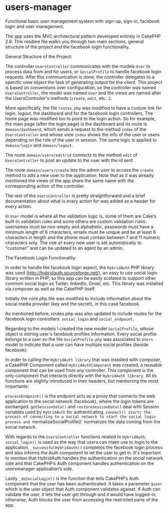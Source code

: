 # users-manager
Functional basic user management system with sign-up, sign-in, facebook login and user management.

The app uses the MVC architectural pattern developed entirely in CakePHP 2.8. This readme file walks you through two main sections, general structure of the project and the facebook login functionality.

General Structure of the Project:

The controller `UsersController` communicates with the models `User` to process data from and for users, or `SocialProfile` to handle facebook login requests. After this communication is done, the controller delegates to a specific view object the task of generating output for the client. This project is based on conventions over configuration, so the controller was named `UsersController`, the model was named `User` and the views are named after the UsersController's methods (`create`, `edit`, etc...).

More specifically, the file `routes.php` was modified to have a custom link for login, logout, the dashboard and for the facebook login controllers. The home page was modified too to point to the login action. So for example, the main page (after the login page) is the dashboard and its route is `domain/dashboard`, which sends a request to the method `index` of the `UsersController` and whose view `index` shows the info of the user or users depending on the role of the user in session. The same logic is applied to `domain/login` and `domain/logout`.

The route `domain/users/edit/id` connects to the method `edit` of `UsersController` to post an update to the user with the id sent.

The route `domain/users/create` lets the admin user to access the `create` method to add a new user to the application. Note that as it was already mentioned the views of the app share the same name with the corresponding action of the controller.

The rest of the `UsersController` is pretty straightforward and a brief documentation about what is every action for was added as a header for every action.

In `User` model is where all the validation logic is, some of them are Cake’s built-in validation rules and some others are custom validation rules: usernames must be non-empty and alphabetic, passwords must have a minimum length of 6 characters, emails must be unique and be at least 6 characters in length and the phone must contain between 7 and 11 numeric characters only. The role of every new user is set automatically to "customer" and can be updated to an agent by an admin.

The Facebook Login Functionality:

In order to handle the facebook login aspect, the `HybridAuth` PHP library was used (http://hybridauth.sourceforge.net/), an easy to use social login library written in PHP, so this app can be easily scalated to support other common social login as Twiter, linkedIn, Gmail, etc. This library was installed via composer as well as the CakePHP itself.

Initially the core.php file was modified to include information about the social media provider (key and the secret), in this case facebook.

As mentioned before, routes.php was also updated to include routes for the facebook login controllers: `social_login` and `social_endpoint`.

Regarding to the models I created the new model `SocialProfile`, whose object is storing user's facebook profiles information. Every social profile belongs to a user so the file `SocialProfile.php` was associated to `Users` model to indicate that a user can have multiple social profiles (beside facebook).

In order to calling the `HybridAuth library` that was installed with composer, a CakePHP Component called `HybridAuthComponent` was created, a reusable component that can be used from any controller. This component is the only component that interacts directly with the `HybridAuth library`. All its functions are slightly introduced in their headers, but mentioning the most importants:

`processEndpoint()` is the endpoint acts as a proxy that connects the web application to the social network (facebook), where the login tokens are exchanged. `getSessionData()` and `restoreSessionData()` deal with Session variables used by `HybridAuth` for authenticating. `connect() starts the process of connecting to a social network to start the social login process and `normalizeSocialProfile()` normalizes the data coming from the social network.

With regards to the `UsersController` functions related to `HybridAuth`, `social_login()` is used as the way that users can make use to login to the application. `_successfulHybridauth()` completes the facebook login process and also informs the Auth component to let the user to get in. It's important to mention that HybridAuth handles the authentication on the social network side and that CakePHP’s Auth component handles authentication on the usersmanager application’s side.

Lastly `_doSocialLogin()` is the function that tells CakePHP’s Auth component that the user has been authenticated. It takes a parameter `$user` which is the user object that Auth component validates against. If Auth can validate the user, it lets the user get through and it would have logged-in, otherwise, Auth blocks the user from accessing the restricted parts of the app.


